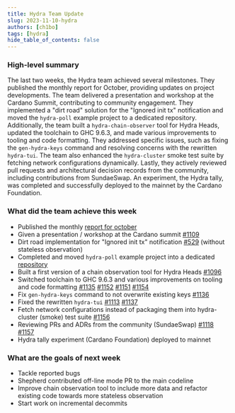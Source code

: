 ```yaml
---
title: Hydra Team Update
slug: 2023-11-10-hydra
authors: [ch1bo]
tags: [hydra]
hide_table_of_contents: false
---
```


### High-level summary

The last two weeks, the Hydra team achieved several milestones. They published
the monthly report for October, providing updates on project developments. The
team delivered a presentation and workshop at the Cardano Summit, contributing
to community engagement. They implemented a \"dirt road\" solution for the
\"Ignored init tx\" notification and moved the `hydra-poll` example project to a
dedicated repository. Additionally, the team built a `hydra-chain-observer` tool
for Hydra Heads, updated the toolchain to GHC 9.6.3, and made various
improvements to tooling and code formatting. They addressed specific issues,
such as fixing the `gen-hydra-keys` command and resolving concerns with the
rewritten `hydra-tui`. The team also enhanced the `hydra-cluster` smoke test
suite by fetching network configurations dynamically. Lastly, they actively
reviewed pull requests and architectural decision records from the community,
including contributions from SundaeSwap. An experiment, the Hydra tally, was
completed and successfully deployed to the mainnet by the Cardano Foundation.

### What did the team achieve this week

-   Published the monthly [report for
    october](https://hydra.family/head-protocol/monthly/2023-10)
-   Given a presentation / workshop at the Cardano summit
    [#1109](https://github.com/input-output-hk/hydra/issues/1109)
-   Dirt road implementation for \"Ignored init tx\" notification
    [#529](https://github.com/input-output-hk/hydra/issues/529) (without
    stateless observation)
-   Completed and moved `hydra-poll` example project into a
    dedicated
    [repository](https://github.com/cardano-scaling/hydra-poll)
-   Built a first version of a chain observation tool for Hydra Heads
    [#1096](https://github.com/input-output-hk/hydra/issues/1096)
-   Switched toolchain to GHC 9.6.3 and various improvements on tooling
    and code formatting
    [#1135](https://github.com/input-output-hk/hydra/pull/1135)
    [#1152](https://github.com/input-output-hk/hydra/pull/1152)
    [#1151](https://github.com/input-output-hk/hydra/pull/1151)
    [#1154](https://github.com/input-output-hk/hydra/pull/1154)
-   Fix `gen-hydra-keys` command to not overwrite existing
    keys [#1136](https://github.com/input-output-hk/hydra/issues/1136)
-   Fixed the rewritten `hydra-tui`
    [#1113](https://github.com/input-output-hk/hydra/issues/1113)
    [#1137](https://github.com/input-output-hk/hydra/issues/1137)
-   Fetch network configurations instead of packaging them into
    hydra-cluster (smoke) test suite
    [#1156](https://github.com/input-output-hk/hydra/pull/1156)
-   Reviewing PRs and ADRs from the community (SundaeSwap)
    [#1118](https://github.com/input-output-hk/hydra/pull/1118)
    [#1157](https://github.com/input-output-hk/hydra/pull/1157)
-   Hydra tally experiment (Cardano Foundation) deployed to mainnet

### What are the goals of next week

-   Tackle reported bugs
-   Shepherd contributed off-line mode PR to the main codeline
-   Improve chain observation tool to include more data and refactor
    existing code towards more stateless observation
-   Start work on incremental decommits
